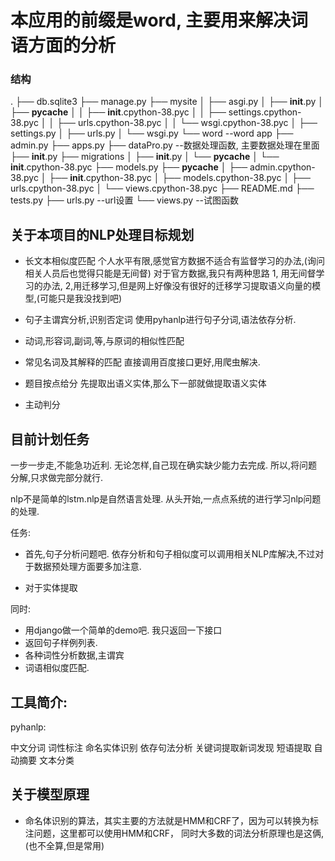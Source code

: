 # 本应用的前缀是word, 主要用来解决词语方面的分析


### 结构
.
├── db.sqlite3
├── manage.py
├── mysite
│   ├── asgi.py
│   ├── __init__.py
│   ├── __pycache__
│   │   ├── __init__.cpython-38.pyc
│   │   ├── settings.cpython-38.pyc
│   │   ├── urls.cpython-38.pyc
│   │   └── wsgi.cpython-38.pyc
│   ├── settings.py
│   ├── urls.py
│   └── wsgi.py
└── word                                   --word app
    ├── admin.py
    ├── apps.py
    ├── dataPro.py                         --数据处理函数, 主要数据处理在里面
    ├── __init__.py
    ├── migrations
    │   ├── __init__.py
    │   └── __pycache__
    │       └── __init__.cpython-38.pyc
    ├── models.py
    ├── __pycache__
    │   ├── admin.cpython-38.pyc
    │   ├── __init__.cpython-38.pyc
    │   ├── models.cpython-38.pyc
    │   ├── urls.cpython-38.pyc
    │   └── views.cpython-38.pyc
    ├── README.md
    ├── tests.py
    ├── urls.py                            --url设置
    └── views.py                           --试图函数



## 关于本项目的NLP处理目标规划
- 长文本相似度匹配
个人水平有限,感觉官方数据不适合有监督学习的办法,(询问相关人员后也觉得只能是无间督)
对于官方数据,我只有两种思路
1, 用无间督学习的办法,
2,用迁移学习,但是网上好像没有很好的迁移学习提取语义向量的模型,(可能只是我没找到吧)

- 句子主谓宾分析,识别否定词
使用pyhanlp进行句子分词,语法依存分析.

- 动词,形容词,副词,等,与原词的相似性匹配

- 常见名词及其解释的匹配
直接调用百度接口更好,用爬虫解决.

- 题目按点给分
先提取出语义实体,那么下一部就做提取语义实体


- 主动判分


## 目前计划任务
一步一步走,不能急功近利.
无论怎样,自己现在确实缺少能力去完成.
所以,将问题分解,只求做完部分就行.

nlp不是简单的lstm.nlp是自然语言处理.
从头开始,一点点系统的进行学习nlp问题的处理.


任务:
- 首先,句子分析问题吧.
依存分析和句子相似度可以调用相关NLP库解决,不过对于数据预处理方面要多加注意.

- 对于实体提取


同时:
- 用django做一个简单的demo吧.
我只返回一下接口
- 返回句子样例列表.
- 各种词性分析数据,主谓宾
- 词语相似度匹配.


## 工具简介:
pyhanlp:

中文分词
词性标注
命名实体识别
依存句法分析
关键词提取新词发现
短语提取
自动摘要
文本分类


## 关于模型原理
- 命名体识别的算法，其实主要的方法就是HMM和CRF了，因为可以转换为标注问题，这里都可以使用HMM和CRF，
同时大多数的词法分析原理也是这俩,(也不全算,但是常用)